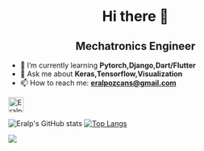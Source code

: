 <h1 align="center"> Hi there 👋 </h1>
<h2 align="center"> Mechatronics Engineer </h2>



- 🌱 I’m currently learning **Pytorch,Django,Dart/Flutter**
- 💬 Ask me about **Keras,Tensorflow,Visualization**
- 📫 How to reach me: **eralpozcans@gmail.com**

<a href="https://kaggle.com/Eralpozcan" target="blank"><img align="center" src="https://cdn.jsdelivr.net/npm/simple-icons@3.0.1/icons/kaggle.svg" alt="Eralpozcan" height="30" width="30" /></a>

![Eralp's GitHub stats](https://github-readme-stats.vercel.app/api?username=Eralpozcan&show_icons=true&theme=radical)
[![Top Langs](https://github-readme-stats.vercel.app/api/top-langs/?username=Eralpozcan&layout=compact)](https://github.com/anuraghazra/github-readme-stats)

![](https://komarev.com/ghpvc/?username=Eralpozcan)

<!--
**Eralpozcan/Eralpozcan** is a ✨ _special_ ✨ repository because its `README.md` (this file) appears on your GitHub profile.







Here are some ideas to get you started:

- 🔭 I’m currently working on ...
- 🌱 I’m currently learning ...
- 👯 I’m looking to collaborate on ...
- 🤔 I’m looking for help with ...
- 💬 Ask me about ...
- 📫 How to reach me: ...
- 😄 Pronouns: ...
- ⚡ Fun fact: ...
-->

